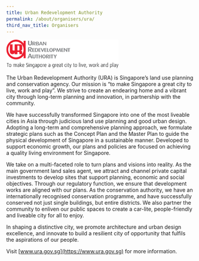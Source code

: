 ```yaml
---
title: Urban Redevelopment Authority
permalink: /about/organisers/ura/
third_nav_title: Organisers
---
```


<div style="width:300px"><img src="/images/uralogo.png" alt="Urban Redevelopment Authority" /></div>

The Urban Redevelopment Authority (URA) is Singapore’s land use planning and conservation agency. Our mission is “to make Singapore a great city to live, work and play”. We strive to create an endearing home and a vibrant city through long-term planning and innovation, in partnership with the community. 

We have successfully transformed Singapore into one of the most liveable cities in Asia through judicious land use planning and good urban design. Adopting a long-term and comprehensive planning approach, we formulate strategic plans such as the Concept Plan and the Master Plan to guide the physical development of Singapore in a sustainable manner. Developed to support economic growth, our plans and policies are focused on achieving a quality living environment for Singapore. 

We take on a multi-faceted role to turn plans and visions into reality. As the main government land sales agent, we attract and channel private capital investments to develop sites that support planning, economic and social objectives. Through our regulatory function, we ensure that development works are aligned with our plans. As the conservation authority, we have an internationally recognised conservation programme, and have successfully conserved not just single buildings, but entire districts. We also partner the community to enliven our public spaces to create a car-lite, people-friendly and liveable city for all to enjoy. 

In shaping a distinctive city, we promote architecture and urban design excellence, and innovate to build a resilient city of opportunity that fulfils the aspirations of our people. 

Visit [www.ura.gov.sg](https://www.ura.gov.sg) for more information.
